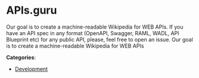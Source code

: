# APIs.guru


Our goal is to create a machine-readable Wikipedia for WEB APIs.  If you have an API spec in any format (OpenAPI, Swagger, RAML, WADL, API Blueprint etc) for any public API, please, feel free to open an issue. Our goal is to create a machine-readable Wikipedia for WEB APIs



**Categories**:

- [Development](https://github.com/apis-list/apis-list#development)



